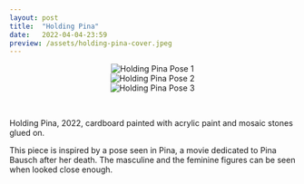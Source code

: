 ```yaml
---
layout: post
title:  "Holding Pina"
date:   2022-04-04-23:59
preview: /assets/holding-pina-cover.jpeg
---
```


<div style="text-align: center"><img src="{{site.baseurl}}/assets/holding-pina-1.jpeg" alt="Holding Pina Pose 1" class="center"/></div>
<div style="text-align: center"><img src="{{site.baseurl}}/assets/holding-pina-2.jpeg" alt="Holding Pina Pose 2" class="center"/></div>
<div style="text-align: center"><img src="{{site.baseurl}}/assets/holding-pina-3.jpeg" alt="Holding Pina Pose 3" class="center"/></div>

&nbsp;

Holding Pina, 2022, cardboard painted with acrylic paint and mosaic stones glued on.

This piece is inspired by a pose seen in Pina, a movie dedicated to Pina Bausch after her death. The masculine and the feminine figures can be seen when looked close enough.

&nbsp;
